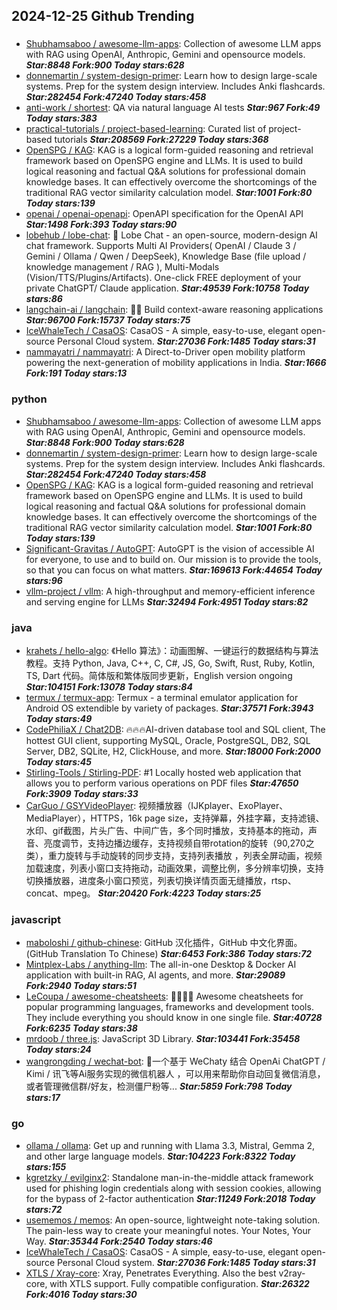 ## 2024-12-25 Github Trending

### 
* [Shubhamsaboo / awesome-llm-apps](https://github.com/Shubhamsaboo/awesome-llm-apps): Collection of awesome LLM apps with RAG using OpenAI, Anthropic, Gemini and opensource models. ***Star:8848 Fork:900 Today stars:628***
* [donnemartin / system-design-primer](https://github.com/donnemartin/system-design-primer): Learn how to design large-scale systems. Prep for the system design interview. Includes Anki flashcards. ***Star:282454 Fork:47240 Today stars:458***
* [anti-work / shortest](https://github.com/anti-work/shortest): QA via natural language AI tests ***Star:967 Fork:49 Today stars:383***
* [practical-tutorials / project-based-learning](https://github.com/practical-tutorials/project-based-learning): Curated list of project-based tutorials ***Star:208569 Fork:27229 Today stars:368***
* [OpenSPG / KAG](https://github.com/OpenSPG/KAG): KAG is a logical form-guided reasoning and retrieval framework based on OpenSPG engine and LLMs. It is used to build logical reasoning and factual Q&A solutions for professional domain knowledge bases. It can effectively overcome the shortcomings of the traditional RAG vector similarity calculation model. ***Star:1001 Fork:80 Today stars:139***
* [openai / openai-openapi](https://github.com/openai/openai-openapi): OpenAPI specification for the OpenAI API ***Star:1498 Fork:393 Today stars:90***
* [lobehub / lobe-chat](https://github.com/lobehub/lobe-chat): 🤯 Lobe Chat - an open-source, modern-design AI chat framework. Supports Multi AI Providers( OpenAI / Claude 3 / Gemini / Ollama / Qwen / DeepSeek), Knowledge Base (file upload / knowledge management / RAG ), Multi-Modals (Vision/TTS/Plugins/Artifacts). One-click FREE deployment of your private ChatGPT/ Claude application. ***Star:49539 Fork:10758 Today stars:86***
* [langchain-ai / langchain](https://github.com/langchain-ai/langchain): 🦜🔗 Build context-aware reasoning applications ***Star:96700 Fork:15737 Today stars:75***
* [IceWhaleTech / CasaOS](https://github.com/IceWhaleTech/CasaOS): CasaOS - A simple, easy-to-use, elegant open-source Personal Cloud system. ***Star:27036 Fork:1485 Today stars:31***
* [nammayatri / nammayatri](https://github.com/nammayatri/nammayatri): A Direct-to-Driver open mobility platform powering the next-generation of mobility applications in India. ***Star:1666 Fork:191 Today stars:13***

### python
* [Shubhamsaboo / awesome-llm-apps](https://github.com/Shubhamsaboo/awesome-llm-apps): Collection of awesome LLM apps with RAG using OpenAI, Anthropic, Gemini and opensource models. ***Star:8848 Fork:900 Today stars:628***
* [donnemartin / system-design-primer](https://github.com/donnemartin/system-design-primer): Learn how to design large-scale systems. Prep for the system design interview. Includes Anki flashcards. ***Star:282454 Fork:47240 Today stars:458***
* [OpenSPG / KAG](https://github.com/OpenSPG/KAG): KAG is a logical form-guided reasoning and retrieval framework based on OpenSPG engine and LLMs. It is used to build logical reasoning and factual Q&A solutions for professional domain knowledge bases. It can effectively overcome the shortcomings of the traditional RAG vector similarity calculation model. ***Star:1001 Fork:80 Today stars:139***
* [Significant-Gravitas / AutoGPT](https://github.com/Significant-Gravitas/AutoGPT): AutoGPT is the vision of accessible AI for everyone, to use and to build on. Our mission is to provide the tools, so that you can focus on what matters. ***Star:169613 Fork:44654 Today stars:96***
* [vllm-project / vllm](https://github.com/vllm-project/vllm): A high-throughput and memory-efficient inference and serving engine for LLMs ***Star:32494 Fork:4951 Today stars:82***

### java
* [krahets / hello-algo](https://github.com/krahets/hello-algo): 《Hello 算法》：动画图解、一键运行的数据结构与算法教程。支持 Python, Java, C++, C, C#, JS, Go, Swift, Rust, Ruby, Kotlin, TS, Dart 代码。简体版和繁体版同步更新，English version ongoing ***Star:104151 Fork:13078 Today stars:84***
* [termux / termux-app](https://github.com/termux/termux-app): Termux - a terminal emulator application for Android OS extendible by variety of packages. ***Star:37571 Fork:3943 Today stars:49***
* [CodePhiliaX / Chat2DB](https://github.com/CodePhiliaX/Chat2DB): 🔥🔥🔥AI-driven database tool and SQL client, The hottest GUI client, supporting MySQL, Oracle, PostgreSQL, DB2, SQL Server, DB2, SQLite, H2, ClickHouse, and more. ***Star:18000 Fork:2000 Today stars:45***
* [Stirling-Tools / Stirling-PDF](https://github.com/Stirling-Tools/Stirling-PDF): #1 Locally hosted web application that allows you to perform various operations on PDF files ***Star:47650 Fork:3909 Today stars:33***
* [CarGuo / GSYVideoPlayer](https://github.com/CarGuo/GSYVideoPlayer): 视频播放器（IJKplayer、ExoPlayer、MediaPlayer），HTTPS，16k page size，支持弹幕，外挂字幕，支持滤镜、水印、gif截图，片头广告、中间广告，多个同时播放，支持基本的拖动，声音、亮度调节，支持边播边缓存，支持视频自带rotation的旋转（90,270之类），重力旋转与手动旋转的同步支持，支持列表播放 ，列表全屏动画，视频加载速度，列表小窗口支持拖动，动画效果，调整比例，多分辨率切换，支持切换播放器，进度条小窗口预览，列表切换详情页面无缝播放，rtsp、concat、mpeg。 ***Star:20420 Fork:4223 Today stars:25***

### javascript
* [maboloshi / github-chinese](https://github.com/maboloshi/github-chinese): GitHub 汉化插件，GitHub 中文化界面。 (GitHub Translation To Chinese) ***Star:6453 Fork:386 Today stars:72***
* [Mintplex-Labs / anything-llm](https://github.com/Mintplex-Labs/anything-llm): The all-in-one Desktop & Docker AI application with built-in RAG, AI agents, and more. ***Star:29089 Fork:2940 Today stars:51***
* [LeCoupa / awesome-cheatsheets](https://github.com/LeCoupa/awesome-cheatsheets): 👩‍💻👨‍💻 Awesome cheatsheets for popular programming languages, frameworks and development tools. They include everything you should know in one single file. ***Star:40728 Fork:6235 Today stars:38***
* [mrdoob / three.js](https://github.com/mrdoob/three.js): JavaScript 3D Library. ***Star:103441 Fork:35458 Today stars:24***
* [wangrongding / wechat-bot](https://github.com/wangrongding/wechat-bot): 🤖一个基于 WeChaty 结合 OpenAi ChatGPT / Kimi / 讯飞等Ai服务实现的微信机器人 ，可以用来帮助你自动回复微信消息，或者管理微信群/好友，检测僵尸粉等... ***Star:5859 Fork:798 Today stars:17***

### go
* [ollama / ollama](https://github.com/ollama/ollama): Get up and running with Llama 3.3, Mistral, Gemma 2, and other large language models. ***Star:104223 Fork:8322 Today stars:155***
* [kgretzky / evilginx2](https://github.com/kgretzky/evilginx2): Standalone man-in-the-middle attack framework used for phishing login credentials along with session cookies, allowing for the bypass of 2-factor authentication ***Star:11249 Fork:2018 Today stars:72***
* [usememos / memos](https://github.com/usememos/memos): An open-source, lightweight note-taking solution. The pain-less way to create your meaningful notes. Your Notes, Your Way. ***Star:35344 Fork:2540 Today stars:46***
* [IceWhaleTech / CasaOS](https://github.com/IceWhaleTech/CasaOS): CasaOS - A simple, easy-to-use, elegant open-source Personal Cloud system. ***Star:27036 Fork:1485 Today stars:31***
* [XTLS / Xray-core](https://github.com/XTLS/Xray-core): Xray, Penetrates Everything. Also the best v2ray-core, with XTLS support. Fully compatible configuration. ***Star:26322 Fork:4016 Today stars:30***
